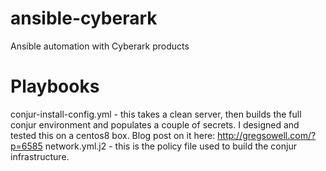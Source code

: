 # ansible-cyberark
Ansible automation with Cyberark products

# Playbooks
conjur-install-config.yml - this takes a clean server, then builds the full conjur environment and populates a couple of secrets.  I designed and tested this on a centos8 box.  Blog post on it here: http://gregsowell.com/?p=6585
network.yml.j2 - this is the policy file used to build the conjur infrastructure.
